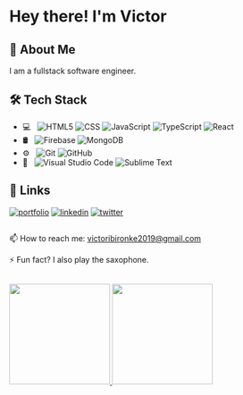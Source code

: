 # Hey there! I'm Victor


## 🚀 About Me
I am a fullstack software engineer.

## 🛠 Tech Stack

- 💻 &nbsp;
  ![HTML5](https://img.shields.io/badge/-HTML5-333333?style=flat&logo=HTML5)
  ![CSS](https://img.shields.io/badge/-CSS-333333?style=flat&logo=CSS3&logoColor=1572B6)
  ![JavaScript](https://img.shields.io/badge/-JavaScript-333333?style=flat&logo=Javascript)
  ![TypeScript](https://img.shields.io/badge/-TypeScript-333333?style=flat&logo=Typescript)
  ![React](https://img.shields.io/badge/-React-333333?style=flat&logo=react)
- 🛢 &nbsp;
  ![Firebase](https://img.shields.io/badge/-Firebase-333333?style=flat&logo=firebase)
  ![MongoDB](https://img.shields.io/badge/-MongoDB-333333?style=flat&logo=mongodb)
- ⚙️ &nbsp;
  ![Git](https://img.shields.io/badge/-Git-333333?style=flat&logo=git)
  ![GitHub](https://img.shields.io/badge/-GitHub-333333?style=flat&logo=github)
- 🔧 &nbsp;
  ![Visual Studio Code](https://img.shields.io/badge/-Visual%20Studio%20Code-333333?style=flat&logo=visual-studio-code&logoColor=007ACC)
  ![Sublime Text](https://img.shields.io/badge/-Sublime%20Text-333333?style=flat&logo=sublimetext)
## 🔗 Links
[![portfolio](https://img.shields.io/badge/my_portfolio-000?style=for-the-badge&logo=ko-fi&logoColor=white)](https://victoribironke.netlify.app)
[![linkedin](https://img.shields.io/badge/linkedin-0A66C2?style=for-the-badge&logo=linkedin&logoColor=white)](https://www.linkedin.com/in/victor-ibironke)
[![twitter](https://img.shields.io/badge/twitter-1DA1F2?style=for-the-badge&logo=twitter&logoColor=white)](https://twitter.com/victoribironke_)


## 

📫 How to reach me: victoribironke2019@gmail.com

⚡️ Fun fact? I also play the saxophone.

## 
<a href="https://github.com/victoribironke">
  <img height="180em" src="https://github-readme-stats.vercel.app/api?username=victoribironke&theme=buefy&show_icons=true" />
  <img height="180em" src="https://github-readme-stats.vercel.app/api/top-langs/?username=victoribironke&theme=buefy&layout=compact" />
</a>
